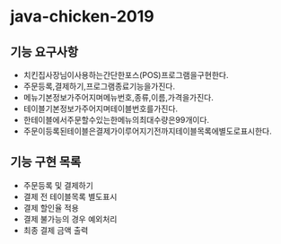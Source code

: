 # java-chicken-2019
<h2>기능 요구사항</h2>
<ul>
<li>치킨집사장님이사용하는간단한포스(POS)프로그램을구현한다.</li>
<li>주문등록,결제하기,프로그램종료기능을가진다.</li>
<li>메뉴기본정보가주어지며메뉴번호,종류,이름,가격을가진다.</li>
<li>테이블기본정보가주어지며테이블번호를가진다.</li>
<li>한테이블에서주문할수있는한메뉴의최대수량은99개이다.</li>
<li>주문이등록된테이블은결제가이루어지기전까지테이블목록에별도로표시한다.</li>
</ul>


<h2>기능 구현 목록</h2>
<ul>
<li>주문등록 및 결제하기</li>
<li>결제 전 테이블목록 별도표시</li>
<li>결제 할인율 적용</li>
<li>결제 불가능의 경우 예외처리</li>
<li>최종 결제 금액 출력</li>
</ul>
